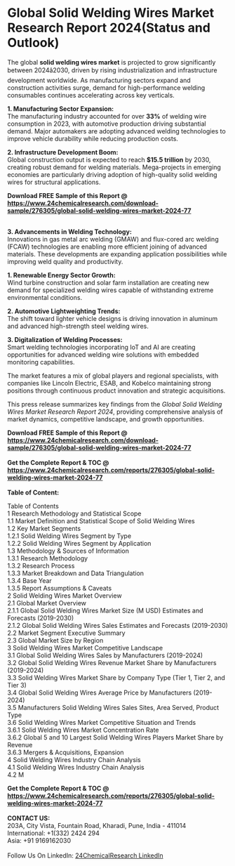 <h1>Global Solid Welding Wires Market Research Report 2024(Status and Outlook)</h1><p>The global <strong>solid welding wires market</strong> is projected to grow significantly between 2024â2030, driven by rising industrialization and infrastructure development worldwide. As manufacturing sectors expand and construction activities surge, demand for high-performance welding consumables continues accelerating across key verticals.</p><p><strong>1. Manufacturing Sector Expansion:</strong><br>
The manufacturing industry accounted for over <strong>33%</strong> of welding wire consumption in 2023, with automotive production driving substantial demand. Major automakers are adopting advanced welding technologies to improve vehicle durability while reducing production costs.</p><p><strong>2. Infrastructure Development Boom:</strong><br>
Global construction output is expected to reach <strong>$15.5 trillion</strong> by 2030, creating robust demand for welding materials. Mega-projects in emerging economies are particularly driving adoption of high-quality solid welding wires for structural applications.</p><div><b>Download FREE Sample of this Report @ 
            <a href="https://www.24chemicalresearch.com/download-sample/276305/global-solid-welding-wires-market-2024-77">
            https://www.24chemicalresearch.com/download-sample/276305/global-solid-welding-wires-market-2024-77</a></b></div><br><p><strong>3. Advancements in Welding Technology:</strong><br>
Innovations in gas metal arc welding (GMAW) and flux-cored arc welding (FCAW) technologies are enabling more efficient joining of advanced materials. These developments are expanding application possibilities while improving weld quality and productivity.</p><p><strong>1. Renewable Energy Sector Growth:</strong><br>
Wind turbine construction and solar farm installation are creating new demand for specialized welding wires capable of withstanding extreme environmental conditions.</p><p><strong>2. Automotive Lightweighting Trends:</strong><br>
The shift toward lighter vehicle designs is driving innovation in aluminum and advanced high-strength steel welding wires.</p><p><strong>3. Digitalization of Welding Processes:</strong><br>
Smart welding technologies incorporating IoT and AI are creating opportunities for advanced welding wire solutions with embedded monitoring capabilities.</p><p>The market features a mix of global players and regional specialists, with companies like Lincoln Electric, ESAB, and Kobelco maintaining strong positions through continuous product innovation and strategic acquisitions.</p><p>This press release summarizes key findings from the <em>Global Solid Welding Wires Market Research Report 2024</em>, providing comprehensive analysis of market dynamics, competitive landscape, and growth opportunities.</p><div><b>Download FREE Sample of this Report @ 
            <a href="https://www.24chemicalresearch.com/download-sample/276305/global-solid-welding-wires-market-2024-77">
            https://www.24chemicalresearch.com/download-sample/276305/global-solid-welding-wires-market-2024-77</a></b></div><br><div><b>Get the Complete Report & TOC @ 
            <a href="https://www.24chemicalresearch.com/reports/276305/global-solid-welding-wires-market-2024-77">
            https://www.24chemicalresearch.com/reports/276305/global-solid-welding-wires-market-2024-77</a></b></div><br>
            <b>Table of Content:</b><p>Table of Contents<br />
1 Research Methodology and Statistical Scope<br />
1.1 Market Definition and Statistical Scope of Solid Welding Wires<br />
1.2 Key Market Segments<br />
1.2.1 Solid Welding Wires Segment by Type<br />
1.2.2 Solid Welding Wires Segment by Application<br />
1.3 Methodology & Sources of Information<br />
1.3.1 Research Methodology<br />
1.3.2 Research Process<br />
1.3.3 Market Breakdown and Data Triangulation<br />
1.3.4 Base Year<br />
1.3.5 Report Assumptions & Caveats<br />
2 Solid Welding Wires Market Overview<br />
2.1 Global Market Overview<br />
2.1.1 Global Solid Welding Wires Market Size (M USD) Estimates and Forecasts (2019-2030)<br />
2.1.2 Global Solid Welding Wires Sales Estimates and Forecasts (2019-2030)<br />
2.2 Market Segment Executive Summary<br />
2.3 Global Market Size by Region<br />
3 Solid Welding Wires Market Competitive Landscape<br />
3.1 Global Solid Welding Wires Sales by Manufacturers (2019-2024)<br />
3.2 Global Solid Welding Wires Revenue Market Share by Manufacturers (2019-2024)<br />
3.3 Solid Welding Wires Market Share by Company Type (Tier 1, Tier 2, and Tier 3)<br />
3.4 Global Solid Welding Wires Average Price by Manufacturers (2019-2024)<br />
3.5 Manufacturers Solid Welding Wires Sales Sites, Area Served, Product Type<br />
3.6 Solid Welding Wires Market Competitive Situation and Trends<br />
3.6.1 Solid Welding Wires Market Concentration Rate<br />
3.6.2 Global 5 and 10 Largest Solid Welding Wires Players Market Share by Revenue<br />
3.6.3 Mergers & Acquisitions, Expansion<br />
4 Solid Welding Wires Industry Chain Analysis<br />
4.1 Solid Welding Wires Industry Chain Analysis<br />
4.2 M</p><div><b>Get the Complete Report & TOC @ 
            <a href="https://www.24chemicalresearch.com/reports/276305/global-solid-welding-wires-market-2024-77">
            https://www.24chemicalresearch.com/reports/276305/global-solid-welding-wires-market-2024-77</a></b></div><br><b>CONTACT US:</b><br>
            203A, City Vista, Fountain Road, Kharadi, Pune, India - 411014<br>
            International: +1(332) 2424 294<br>
            Asia: +91 9169162030 <br><br>
            Follow Us On LinkedIn: <a href="https://www.linkedin.com/company/24chemicalresearch/">24ChemicalResearch LinkedIn</a>